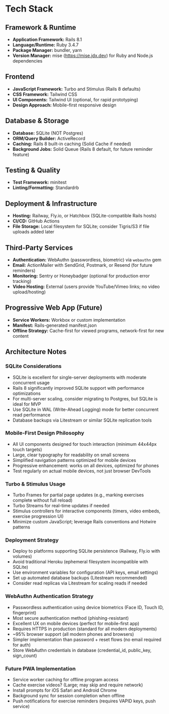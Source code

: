 # Tech Stack

## Framework & Runtime
- **Application Framework:** Rails 8.1
- **Language/Runtime:** Ruby 3.4.7
- **Package Manager:** bundler, yarn
- **Version Manager:** mise (https://mise.jdx.dev) for Ruby and Node.js dependencies

## Frontend
- **JavaScript Framework:** Turbo and Stimulus (Rails 8 defaults)
- **CSS Framework:** Tailwind CSS
- **UI Components:** Tailwind UI (optional, for rapid prototyping)
- **Design Approach:** Mobile-first responsive design

## Database & Storage
- **Database:** SQLite (NOT Postgres)
- **ORM/Query Builder:** ActiveRecord
- **Caching:** Rails 8 built-in caching (Solid Cache if needed)
- **Background Jobs:** Solid Queue (Rails 8 default, for future reminder feature)

## Testing & Quality
- **Test Framework:** minitest
- **Linting/Formatting:** Standardrb

## Deployment & Infrastructure
- **Hosting:** Railway, Fly.io, or Hatchbox (SQLite-compatible Rails hosts)
- **CI/CD:** GitHub Actions
- **File Storage:** Local filesystem for SQLite; consider Tigris/S3 if file uploads added later

## Third-Party Services
- **Authentication:** WebAuthn (passwordless, biometric) via `webauthn` gem
- **Email:** ActionMailer with SendGrid, Postmark, or Resend (for future reminders)
- **Monitoring:** Sentry or Honeybadger (optional for production error tracking)
- **Video Hosting:** External (users provide YouTube/Vimeo links; no video upload/hosting)

## Progressive Web App (Future)
- **Service Workers:** Workbox or custom implementation
- **Manifest:** Rails-generated manifest.json
- **Offline Strategy:** Cache-first for viewed programs, network-first for new content

## Architecture Notes

### SQLite Considerations
- SQLite is excellent for single-server deployments with moderate concurrent usage
- Rails 8 significantly improved SQLite support with performance optimizations
- For multi-server scaling, consider migrating to Postgres, but SQLite is ideal for MVP
- Use SQLite in WAL (Write-Ahead Logging) mode for better concurrent read performance
- Database backups via Litestream or similar SQLite replication tools

### Mobile-First Design Philosophy
- All UI components designed for touch interaction (minimum 44x44px touch targets)
- Large, clear typography for readability on small screens
- Simplified navigation patterns optimized for mobile devices
- Progressive enhancement: works on all devices, optimized for phones
- Test regularly on actual mobile devices, not just browser DevTools

### Turbo & Stimulus Usage
- Turbo Frames for partial page updates (e.g., marking exercises complete without full reload)
- Turbo Streams for real-time updates if needed
- Stimulus controllers for interactive components (timers, video embeds, exercise progression UI)
- Minimize custom JavaScript; leverage Rails conventions and Hotwire patterns

### Deployment Strategy
- Deploy to platforms supporting SQLite persistence (Railway, Fly.io with volumes)
- Avoid traditional Heroku (ephemeral filesystem incompatible with SQLite)
- Use environment variables for configuration (API keys, email settings)
- Set up automated database backups (Litestream recommended)
- Consider read replicas via Litestream for scaling reads if needed

### WebAuthn Authentication Strategy
- Passwordless authentication using device biometrics (Face ID, Touch ID, fingerprint)
- Most secure authentication method (phishing-resistant)
- Excellent UX on mobile devices (perfect for mobile-first app)
- Requires HTTPS in production (standard for all modern deployments)
- ~95% browser support (all modern phones and browsers)
- Simpler implementation than password + reset flows (no email required for auth)
- Store WebAuthn credentials in database (credential_id, public_key, sign_count)

### Future PWA Implementation
- Service worker caching for offline program access
- Cache exercise videos? (Large; may skip and require network)
- Install prompts for iOS Safari and Android Chrome
- Background sync for session completion when offline
- Push notifications for exercise reminders (requires VAPID keys, push service)
